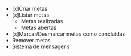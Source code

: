 - [x]Criar metas
- [x]Listar metas
    - Metas realizadas
    - Metas abertas
- [x]Marcar/Desmarcar metas como concluídas
- Remover metas
- Sistema de mensagens